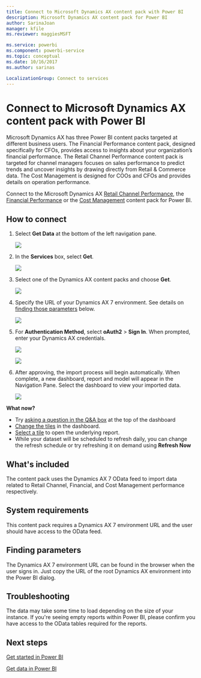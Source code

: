 ```yaml
---
title: Connect to Microsoft Dynamics AX content pack with Power BI
description: Microsoft Dynamics AX content pack for Power BI
author: SarinaJoan
manager: kfile
ms.reviewer: maggiesMSFT

ms.service: powerbi
ms.component: powerbi-service
ms.topic: conceptual
ms.date: 10/16/2017
ms.author: sarinas

LocalizationGroup: Connect to services
---
```

# Connect to Microsoft Dynamics AX content pack with Power BI
Microsoft Dynamics AX has three Power BI content packs targeted at different business users. The Financial Performance content pack, designed specifically for CFOs, provides access to insights about your organization’s financial performance. The Retail Channel Performance content pack is targeted for channel managers focuses on sales performance to predict trends and uncover insights by drawing directly from Retail & Commerce data. The Cost Management is designed for COOs and CFOs and provides details on operation performance.

Connect to the Microsoft Dynamics AX [Retail Channel Performance](https://app.powerbi.com/getdata/services/dynamics-ax-retail-channel-performance), the [Financial Performance](https://app.powerbi.com/getdata/services/dynamics-ax-financial-performance) or the [Cost Management](https://app.powerbi.com/getdata/services/dynamics-ax-cost-management) content pack for Power BI.

## How to connect
1. Select **Get Data** at the bottom of the left navigation pane.
   
   ![](media/service-connect-to-microsoft-dynamics-ax/getdata.png)
2. In the **Services** box, select **Get**.
   
   ![](media/service-connect-to-microsoft-dynamics-ax/services.png)
3. Select one of the Dynamics AX content packs and choose **Get**.
   
   ![](media/service-connect-to-microsoft-dynamics-ax/mdax.png)
4. Specify the URL of your Dynamics AX 7 environment. See details on [finding those parameters](#FindingParams) below.
   
   ![](media/service-connect-to-microsoft-dynamics-ax/params.png)
5. For **Authentication Method**, select **oAuth2** \> **Sign In**. When prompted, enter your Dynamics AX credentials.
   
    ![](media/service-connect-to-microsoft-dynamics-ax/creds.png)
   
    ![](media/service-connect-to-microsoft-dynamics-ax/creds2.png)
6. After approving, the import process will begin automatically. When complete, a new dashboard, report and model will appear in the Navigation Pane. Select the dashboard to view your imported data.
   
     ![](media/service-connect-to-microsoft-dynamics-ax/dashboard.png)

**What now?**

* Try [asking a question in the Q&A box](consumer/end-user-q-and-a.md) at the top of the dashboard
* [Change the tiles](service-dashboard-edit-tile.md) in the dashboard.
* [Select a tile](consumer/end-user-tiles.md) to open the underlying report.
* While your dataset will be scheduled to refresh daily, you can change the refresh schedule or try refreshing it on demand using **Refresh Now**

## What's included
The content pack uses the Dynamics AX 7 OData feed to import data related to Retail Channel, Financial, and Cost Management performance respectively.

## System requirements
This content pack requires a Dynamics AX 7 environment URL and the user should have access to the OData feed.

## Finding parameters
<a name="FindingParams"></a>

The Dynamics AX 7 environment URL can be found in the browser when the user signs in. Just copy the URL of the root Dynamics AX environment into the Power BI dialog.

## Troubleshooting
The data may take some time to load depending on the size of your instance. If you're seeing empty reports within Power BI, please confirm you have access to the OData tables required for the reports.

## Next steps
[Get started in Power BI](service-get-started.md)

[Get data in Power BI](service-get-data.md)

